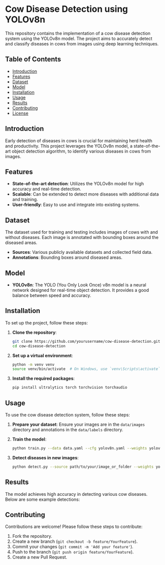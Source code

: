 # Cow Disease Detection using YOLOv8n

This repository contains the implementation of a cow disease detection system using the YOLOv8n model. The project aims to accurately detect and classify diseases in cows from images using deep learning techniques.

## Table of Contents

- [Introduction](#introduction)
- [Features](#features)
- [Dataset](#dataset)
- [Model](#model)
- [Installation](#installation)
- [Usage](#usage)
- [Results](#results)
- [Contributing](#contributing)
- [License](#license)

## Introduction

Early detection of diseases in cows is crucial for maintaining herd health and productivity. This project leverages the YOLOv8n model, a state-of-the-art object detection algorithm, to identify various diseases in cows from images.

## Features

- **State-of-the-art detection**: Utilizes the YOLOv8n model for high accuracy and real-time detection.
- **Scalable**: Can be extended to detect more diseases with additional data and training.
- **User-friendly**: Easy to use and integrate into existing systems.

## Dataset

The dataset used for training and testing includes images of cows with and without diseases. Each image is annotated with bounding boxes around the diseased areas.

- **Sources**: Various publicly available datasets and collected field data.
- **Annotations**: Bounding boxes around diseased areas.

## Model

- **YOLOv8n**: The YOLO (You Only Look Once) v8n model is a neural network designed for real-time object detection. It provides a good balance between speed and accuracy.

## Installation

To set up the project, follow these steps:

1. **Clone the repository**:
    ```sh
    git clone https://github.com/yourusername/cow-disease-detection.git
    cd cow-disease-detection
    ```

2. **Set up a virtual environment**:
    ```sh
    python -m venv venv
    source venv/bin/activate  # On Windows, use `venv\Scripts\activate`
    ```

3. **Install the required packages**:
    ```sh
    pip install ultralytics torch torchvision torchaudio
    ```

## Usage

To use the cow disease detection system, follow these steps:

1. **Prepare your dataset**: Ensure your images are in the `data/images` directory and annotations in the `data/labels` directory.

2. **Train the model**:
    ```sh
    python train.py --data data.yaml --cfg yolov8n.yaml --weights yolov8n.pth --epochs 50
    ```

3. **Detect diseases in new images**:
    ```sh
    python detect.py --source path/to/your/image_or_folder --weights yolov8n.pth --conf 0.25
    ```

## Results

The model achieves high accuracy in detecting various cow diseases. Below are some example detections:


## Contributing

Contributions are welcome! Please follow these steps to contribute:

1. Fork the repository.
2. Create a new branch (`git checkout -b feature/YourFeature`).
3. Commit your changes (`git commit -m 'Add your feature'`).
4. Push to the branch (`git push origin feature/YourFeature`).
5. Create a new Pull Request.
